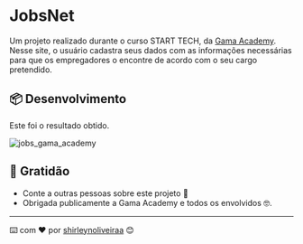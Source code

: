 # JobsNet

Um projeto realizado durante o curso START TECH, da <a href="https://www.gama.academy/">Gama Academy</a>.<br>
Nesse site, o usuário cadastra seus dados com as informações necessárias para que os empregadores o encontre de acordo com o seu cargo pretendido.<br>

## 📦 Desenvolvimento


Este foi o resultado obtido.<br>

![jobs_gama_academy](https://user-images.githubusercontent.com/73192272/152897947-4d8a3c57-8e8f-419c-95a2-578d95f189c3.PNG)



## 🎁 Gratidão

* Conte a outras pessoas sobre este projeto 📢
* Obrigada publicamente a Gama Academy e todos os envolvidos 🤓.


---
⌨️ com ❤️ por [shirleynoliveiraa](https://github.com/shirleynoliveiraa) 😊
